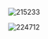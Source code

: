 ![215233](https://github.com/Armin-Nabaei/Machine_Learning/assets/150948007/ee5b6708-f665-44db-9e7a-68eb7b41aac7)

![224712](https://github.com/Armin-Nabaei/Machine_Learning/assets/150948007/8e4392ff-7b36-4e22-a71d-9a73c620dfa6)


